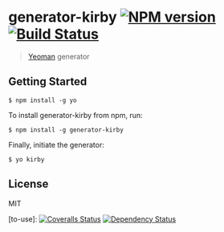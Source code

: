 # generator-kirby [![NPM version][npm-image]][npm-url] [![Build Status][travis-image]][travis-url]

> [Yeoman](http://yeoman.io) generator

## Getting Started

```
$ npm install -g yo
```

To install generator-kirby from npm, run:

```
$ npm install -g generator-kirby
```

Finally, initiate the generator:

```
$ yo kirby
```

## License

MIT

[npm-url]: https://npmjs.org/package/generator-kirby
[npm-image]: https://badge.fury.io/js/generator-kirby.png

[travis-image]: https://secure.travis-ci.org/ilanbiala/generator-kirby.png?branch=master
[travis-url]: https://travis-ci.org/ilanbiala/generator-kirby

[coveralls-status]: https://google.com
[coveralls-image]: https://google.com
[coveralls-url]: https://google.com

[dependency-status]: https://google.com
[daviddm-url]: https://google.com
[daviddm-image]: https://google.com

[to-use]: [![Coveralls Status][coveralls-image]][coveralls-url] [![Dependency Status][daviddm-url]][daviddm-image]